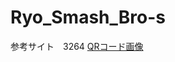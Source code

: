 # Ryo_Smash_Bro-s
参考サイト　3264
[QRコード画像](http://drive.google.com/uc?export=view&id=1qlbxt8Aa-mkKiNQBQi4_AGp8ZZIOUGSW#png)
